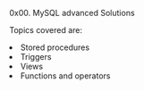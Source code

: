 0x00. MySQL advanced Solutions

Topics covered are:
<li> Stored procedures </>
<li> Triggers </>
<li> Views </>
<li> Functions and operators </>
